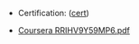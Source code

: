 - Certification:  ([cert](https://coursera.org/share/fc1114d5be35c19700fc3b7076fe70c0))
  
- [Coursera RRIHV9Y59MP6.pdf](https://github.com/user-attachments/files/22322316/Coursera.RRIHV9Y59MP6.pdf)
